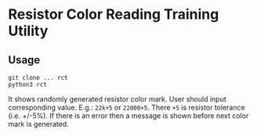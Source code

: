 # Resistor Color Reading Training Utility

## Usage

```
git clone ... rct
python3 rct
```

It shows randomly generated resistor color mark.
User should input corresponding value.
E.g.: `22k+5` or `22000+5`.
There `+5` is resistor tolerance (i.e. +/-5%).
If there is an error then a message is shown before next color
mark is generated.
